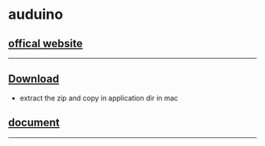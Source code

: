 # auduino
## [offical website](https://www.arduino.cc)

---

## [Download](https://www.arduino.cc/en/software)

- extract the zip and copy in application dir in mac 

## [document ](https://www.arduino.cc/reference/en/)

----

